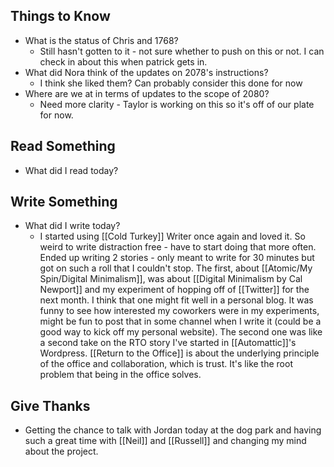 ## Things to Know
- What is the status of Chris and 1768?
	- Still hasn't gotten to it - not sure whether to push on this or not. I can check in about this when patrick gets in. 
- What did Nora think of the updates on 2078's instructions?
	- I think she liked them? Can probably consider this done for now
- Where are we at in terms of updates to the scope of 2080?
	- Need more clarity - Taylor is working on this so it's off of our plate for now. 

## Read Something
- What did I read today?

## Write Something
- What did I write today? 
	- I started using [[Cold Turkey]] Writer once again and loved it. So weird to write distraction free - have to start doing that more often. Ended up writing 2 stories - only meant to write for 30 minutes but got on such a roll that I couldn't stop. The first, about [[Atomic/My Spin/Digital Minimalism]], was about [[Digital Minimalism by Cal Newport]] and my experiment of hopping off of [[Twitter]] for the next month. I think that one might fit well in a personal blog. It was funny to see how interested my coworkers were in my experiments, might be fun to post that in some channel when I write it (could be a good way to kick off my personal website). The second one was like a second take on the RTO story I've started in [[Automattic]]'s Wordpress. [[Return to the Office]] is about the underlying principle of the office and collaboration, which is trust. It's like the root problem that being in the office solves. 

## Give Thanks
- Getting the chance to talk with Jordan today at the dog park and having such a great time with [[Neil]] and [[Russell]] and changing my mind about the project. 


